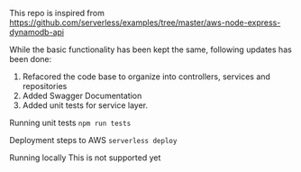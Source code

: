 This repo is inspired from  https://github.com/serverless/examples/tree/master/aws-node-express-dynamodb-api

While the basic functionality has been kept the same, following updates has been done:

1. Refacored the code base to organize into controllers, services and repositories
2. Added Swagger Documentation
3. Added unit tests for service layer. 

Running unit tests
`npm run tests`

Deployment steps to AWS
`serverless deploy`

Running locally
  This is not supported yet



